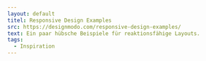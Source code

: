 ```yaml
---
layout: default
titel: Responsive Design Examples
src: https://designmodo.com/responsive-design-examples/
text: Ein paar hübsche Beispiele für reaktionsfähige Layouts.
tags:
  - Inspiration
---
```

